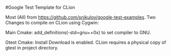 #Google Test Template for CLion


Most (All) from https://github.com/snikulov/google-test-examples. 
Two Changes to compile on CLion using Cygwin:

Main Cmake: add_definitions(-std=gnu++0x) to set compiler to GNU.

Gtest Cmake: Install Download is enabled. CLion requires a physical copy of gtest in project directory. 
